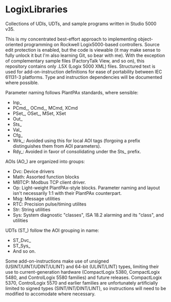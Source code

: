 # LogixLibraries

Collections of UDIs, UDTs, and sample programs written in Studio 5000 v35.

This is my concentrated best-effort approach to implementing object-oriented programming on Rockwell Logix5000-based controllers. Source edit protection is enabled, but the code is viewable (it may make sense to fully unlock it but I'm also learning Git, so bear with me). With the exception of complementary sample files (FactoryTalk View, and so on), this repository contains only .L5X (Logix 5000 XML) files. Structured text is used for add-on-instruction definitions for ease of portability between IEC 61131-3 platforms. Type and instruction dependencies will be documented where possible.

Parameter naming follows PlantPAx standards, where sensible:
- Inp_
- PCmd_, OCmd_, MCmd, XCmd
- PSet_, OSet_, MSet, XSet
- Out_
- Sts_
- Val_
- Cfg_
- Wrk_: Avoided using this for local AOI tags (forgoing a prefix distinguishes them from AOI parameters).
- Rdy_: Avoided in favor of consolidating under the Sts_ prefix.

AOIs (AO_) are organized into groups:
- Dvc: Device drivers
- Math: Assorted function blocks
- MBTCP: Modbus TCP client driver.
- Op: Light-weight PlantPAx-style blocks. Parameter naming and layout isn't necessarily 1:1 with their PlantPAx counterpart. 
- Msg: Message utilities
- RTC: Precision pulse/timing utilites
- Str: String utilities
- Sys: System diagnostic "classes", ISA 18.2 alarming and its "class",  and utilities

UDTs (ST_) follow the AOI grouping in name:
- ST_Dvc_
- ST_Sys_
- And so on.

Some add-on-instructions make use of unsigned (USINT/UINT/UDINT/ULINT) and 64-bit (ULINT/LINT) types, limiting their use to current-generation hardware (CompactLogix 5380, CompactLogix 5480, and ControlLogix 5580 families) and future releases. CompactLogix 5370, ControlLogix 5570 and earlier families are unfortunately artificially limited to signed types (SINT/INT/DINT/LINT), so instructions will need to be modified to accomodate where necessary.
